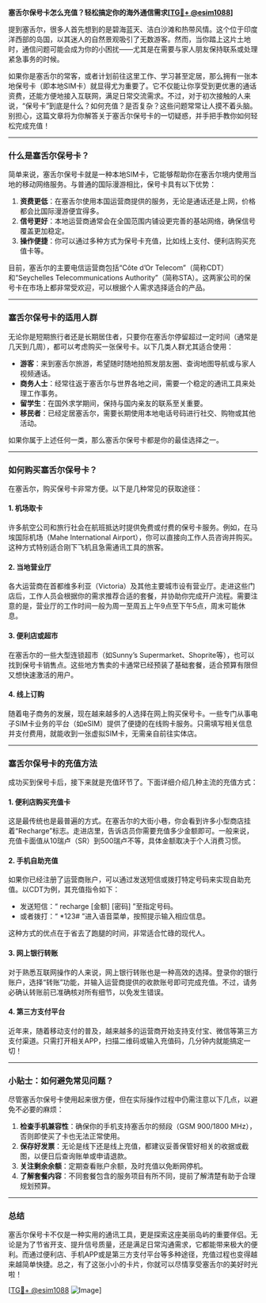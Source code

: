 **塞舌尔保号卡怎么充值？轻松搞定你的海外通信需求[[TG💪+ @esim1088](https://t.me/s/esim1088)]**

提到塞舌尔，很多人首先想到的是碧海蓝天、洁白沙滩和热带风情。这个位于印度洋西部的岛国，以其迷人的自然景观吸引了无数游客。然而，当你踏上这片土地时，通信问题可能会成为你的小困扰——尤其是在需要与家人朋友保持联系或处理紧急事务的时候。

如果你是塞舌尔的常客，或者计划前往这里工作、学习甚至定居，那么拥有一张本地保号卡（即本地SIM卡）就显得尤为重要了。它不仅能让你享受到更优惠的通话资费，还能方便地接入互联网，满足日常交流需求。不过，对于初次接触的人来说，“保号卡”到底是什么？如何充值？是否复杂？这些问题常常让人摸不着头脑。别担心，这篇文章将为你解答关于塞舌尔保号卡的一切疑惑，并手把手教你如何轻松完成充值！

---

### 什么是塞舌尔保号卡？

简单来说，塞舌尔保号卡就是一种本地SIM卡，它能够帮助你在塞舌尔境内使用当地的移动网络服务。与普通的国际漫游相比，保号卡具有以下优势：

1. **资费更低**：在塞舌尔使用本国运营商提供的服务，无论是通话还是上网，价格都会比国际漫游便宜得多。
2. **信号更好**：本地运营商通常会在全国范围内铺设更完善的基站网络，确保信号覆盖更加稳定。
3. **操作便捷**：你可以通过多种方式为保号卡充值，比如线上支付、便利店购买充值卡等。

目前，塞舌尔的主要电信运营商包括“Côte d’Or Telecom”（简称CDT）和“Seychelles Telecommunications Authority”（简称STA）。这两家公司的保号卡在市场上都非常受欢迎，可以根据个人需求选择适合的产品。

---

### 塞舌尔保号卡的适用人群

无论你是短期旅行者还是长期居住者，只要你在塞舌尔停留超过一定时间（通常是几天到几周），都可以考虑购买一张保号卡。以下几类人群尤其适合使用：

- **游客**：来到塞舌尔旅游，希望随时随地拍照发朋友圈、查询地图导航或与家人视频通话。
- **商务人士**：经常往返于塞舌尔与世界各地之间，需要一个稳定的通讯工具来处理工作事务。
- **留学生**：在国外求学期间，保持与国内亲友的联系至关重要。
- **移民者**：已经定居塞舌尔，需要长期使用本地电话号码进行社交、购物或其他活动。

如果你属于上述任何一类，那么塞舌尔保号卡都是你的最佳选择之一。

---

### 如何购买塞舌尔保号卡？

在塞舌尔，购买保号卡非常方便。以下是几种常见的获取途径：

#### 1. **机场取卡**
许多航空公司和旅行社会在航班抵达时提供免费或付费的保号卡服务。例如，在马埃国际机场（Mahe International Airport），你可以直接向工作人员咨询并购买。这种方式特别适合刚下飞机且急需通讯工具的旅客。

#### 2. **当地营业厅**
各大运营商在首都维多利亚（Victoria）及其他主要城市设有营业厅。走进这些门店后，工作人员会根据你的需求推荐合适的套餐，并协助你完成开户流程。需要注意的是，营业厅的工作时间一般为周一至周五上午9点至下午5点，周末可能休息。

#### 3. **便利店或超市**
在塞舌尔的一些大型连锁超市（如Sunny’s Supermarket、Shoprite等），也可以找到保号卡销售点。这些地方售卖的卡通常已经预装了基础套餐，适合预算有限但又想快速激活的用户。

#### 4. **线上订购**
随着电子商务的发展，现在越来越多的人选择在网上购买保号卡。一些专门从事电子SIM卡业务的平台（如eSIM）提供了便捷的在线购卡服务。只需填写相关信息并支付费用，就能收到一张虚拟SIM卡，无需亲自前往实体店。

---

### 塞舌尔保号卡的充值方法

成功买到保号卡后，接下来就是充值环节了。下面详细介绍几种主流的充值方式：

#### 1. **便利店购买充值卡**
这是最传统也是最普遍的方式。在塞舌尔的大街小巷，你会看到许多小型商店挂着“Recharge”标志。走进店里，告诉店员你需要充值多少金额即可。一般来说，充值卡面值从10瑞卢（SR）到500瑞卢不等，具体金额取决于个人消费习惯。

#### 2. **手机自助充值**
如果你已经注册了运营商账户，可以通过发送短信或拨打特定号码来实现自助充值。以CDT为例，其充值指令如下：
- 发送短信：“ recharge [金额] [密码] ”至指定号码。
- 或者拨打：“ *123# ”进入语音菜单，按照提示输入相应信息。

这种方式的优点在于省去了跑腿的时间，非常适合忙碌的现代人。

#### 3. **网上银行转账**
对于熟悉互联网操作的人来说，网上银行转账也是一种高效的选择。登录你的银行账户，选择“转账”功能，并输入运营商提供的收款账号即可完成充值。不过，请务必确认转账前已准确核对所有细节，以免发生错误。

#### 4. **第三方支付平台**
近年来，随着移动支付的普及，越来越多的运营商开始支持支付宝、微信等第三方支付渠道。只需打开相关APP，扫描二维码或输入充值码，几分钟内就能搞定一切！

---

### 小贴士：如何避免常见问题？

尽管塞舌尔保号卡使用起来很方便，但在实际操作过程中仍需注意以下几点，以避免不必要的麻烦：

1. **检查手机兼容性**：确保你的手机支持塞舌尔的频段（GSM 900/1800 MHz），否则即使买了卡也无法正常使用。
2. **保存好发票**：无论是线下还是线上充值，都建议妥善保管好相关的收据或截图，以便日后查询账单或申请退款。
3. **关注剩余余额**：定期查看账户余额，及时充值以免断网停机。
4. **了解套餐内容**：不同套餐包含的服务项目有所不同，提前了解清楚有助于合理规划预算。

---

### 总结

塞舌尔保号卡不仅是一种实用的通讯工具，更是探索这座美丽岛屿的重要伴侣。无论是为了节省开支、提升信号质量，还是满足日常沟通需求，它都能带来极大的便利。而通过便利店、手机APP或是第三方支付平台等多种途径，充值过程也变得越来越简单快捷。总之，有了这张小小的卡片，你就可以尽情享受塞舌尔的美好时光啦！

[[TG💪+ @esim1088](https://t.me/s/esim1088) ![Image](https://i.postimg.cc/4NQfJmqS/Snipaste-2025-05-13-00-14-12.png)]